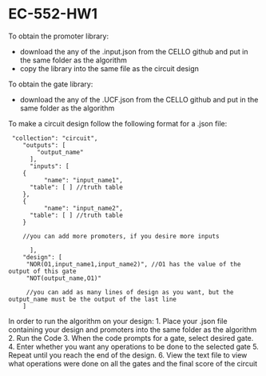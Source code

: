 # EC-552-HW1
To obtain the promoter library:
  - download the any of the .input.json from the CELLO github and put in the same folder as the algorithm
  - copy the library into the same file as the circuit design

To obtain the gate library:
  - download the any of the .UCF.json from the CELLO github and put in the same folder as the algorithm

To make a circuit design follow the following format for a .json file:

     "collection": "circuit",
        "outputs": [
            "output_name"
          ],
          "inputs": [
		{
              "name": "input_name1",
		  "table": [ ] //truth table
		},
		{
              "name": "input_name2",
		  "table": [ ] //truth table
		}

        //you can add more promoters, if you desire more inputs
		
          ],
        "design": [
         "NOR(O1,input_name1,input_name2)", //O1 has the value of the output of this gate
         "NOT(output_name,O1)" 

         //you can add as many lines of design as you want, but the output_name must be the output of the last line
        ]


In order to run the algorithm on your design:
    1. Place your .json file containing your design and promoters into the same folder as the algorithm
    2. Run the Code
    3. When the code prompts for a gate, select desired gate.
    4. Enter whether you want any operations to be done to the selected gate
    5. Repeat until you reach the end of the design.
    6. View the text file to view what operations were done on all the gates and the final score of the circuit